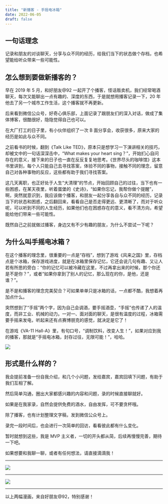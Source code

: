 ```yaml
---
title: "新播客 - 手摇电冰箱"
date: 2022-06-05
draft: false
---
```


## 一句话理念

记录和朋友的对谈聊天，分享与众不同的经历，给我们当下的状态做个存档，也希望能给听众带来一些可能性。

## 怎么想到要做新播客的？

早在 2019 年 5 月，和好朋友@92 一起开了个播客，怪话贩卖机，我们经常喝酒聊天，每次又能聊出一点有趣的、深度的东西，于是就想用播客记录一下，20 年他去了另一个城市工作生活，这个播客就不再更新。

后来看到微信公众号，好奇心俱乐部，上面记录了跟朋友们的深入对话，做成了集体博客，很酷很好，隐隐觉得自己也可以。

在大厂打工的日子里，有小伙伴组织了一次 B 面分享会，收获很多，原来大家的经历是如此与众不同。

之前看书的时候，翻到《Talk Like TED》，原本只是想学习一下演讲相关的技巧，却被文中的一句话深深击中，“What makes your heart sing？”，开始扪心自问存在的意义，接下来的日子也一直在反反复复地思考。《世界尽头的咖啡馆》这本书里讲到，每个人只能自己去寻找答案，体验不同的事物，接触不同的理念，留意自己对各种事物的反应，这些都有助于我们寻找答案。

这几天离职，也正好处于人生“大清理”的节点，开始回顾自己的过往，当下也有一些困惑，在某天夜里，听着蛋堡的《史诗》，“如果你忘记，我帮你做个提醒”，啊，突然就意识到，我应该做个播客，和朋友一起分享各自与众不同的经历，记录当下的状态和困惑，之后翻回来，看看自己是否走得更远、更清晰了，而对于听众呢，可以听到不同的人生经历，如果他们也在困惑存在的意义，看不清方向，希望能给他们带来一些可能性。

既然自己之前就做过播客，身边又有不少有趣的朋友，为什么不尝试一下呢？

## 为什么叫手摇电冰箱？

在这个播客的理念里，很重要的一点是“存档”，想到了游戏《风来之国》里，存档点是个冰箱，保存游戏进度，就是在冰箱里保存记忆，它还会说几句有趣、又让人若有所思的旁白：“你的记忆可以被冷藏在这里，不过再拿出来的时候，那个你还是不是你？”，或者“如果你拿到了别人的记忆，那么现在的你，是他，还是谁？”。

是不是和播客的理念完美契合？可如果单单只是冰箱的话，一点都不酷，我想着再加点什么。

突然想到了“手摇”两个字，因为自己会调酒，要手摇酒壶，“手摇”也传递了人的温度，而非工业、机械的动力。一对一、面对面的聊天，是很有温度的过程，冰箱需要手摇来发电，听起来还有点赛博朋克的感觉，就决定是它了！

在游戏《VA-11 Hall-A》里，有句口号，“调制饮料，改变人生！”，如果对应到我的播客，那就是“手摇电冰箱，封存过往，无限可能！”，哈哈。

![](https://img.gejiba.com/images/00fe7f3e7ab0602dbc948a6618ac21e3.jpg)

## 形式是什么样的？

我会提前准备一份自我介绍，和几个小问题，发给嘉宾，嘉宾回填下问题，有助于我们互相了解。

然后简单沟通，圈出大家都感兴趣的内容和问题，录的时候直接聊就好。

如果是在我家录，自然会提供免费的酒水，自由发挥，可不要贪杯哦。

除了播客，也有计划整理文字稿，发到微信公众号上。

录完一段时间后，也会进行一次简单的回访，看看彼此都有什么变化。

暂时就想到这些，我是 MVP 主义者，一切的开头都从简，后续再慢慢完善，期待一下吧。

如果想要和我聊一聊，或者有任何想法，请直接滴滴我！

---

![](https://img.gejiba.com/images/c504f9d55ae355ae14f8d5b2098a61b4.jpg)

---

![](https://img.gejiba.com/images/4e5ff2c399977f63b36a8349c01b9b27.png)

---

以上两幅漫画，来自好朋友@92，特别感谢！
